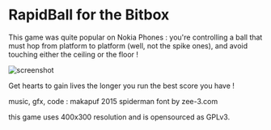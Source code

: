 # RapidBall for the Bitbox

This game was quite popular on Nokia Phones : you're controlling a ball that must hop
from platform to platform (well, not the spike ones), and avoid touching either the ceiling 
or the floor ! 

![screenshot](http://ball.png)

Get hearts to gain lives the longer you run the best score you have ! 

music, gfx, code : makapuf 2015
spiderman font by zee-3.com

this game uses 400x300 resolution and is opensourced as GPLv3.
